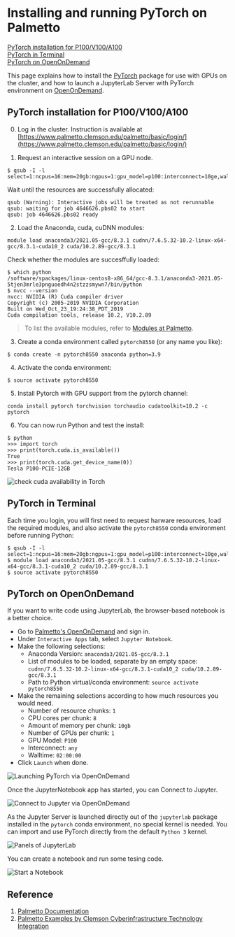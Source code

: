 # Installing and running PyTorch on Palmetto

[PyTorch installation for P100/V100/A100](#pytorch-installation-for-p100v100a100)<br>
[PyTorch in Terminal](#pytorch-in-terminal)<br>
[PyTorch on OpenOnDemand](#pytorch-on-openondemand)<br>


This page explains how to install the [PyTorch](https://pytorch.org/) 
package for use with GPUs on the cluster, and how to launch a JupyterLab 
Server with PyTorch environment on 
[OpenOnDemand](https://openod02.palmetto.clemson.edu).

## PyTorch installation for P100/V100/A100

0) Log in the cluster. Instruction is available at [https://www.palmetto.clemson.edu/palmetto/basic/login/](https://www.palmetto.clemson.edu/palmetto/basic/login/)

1) Request an interactive session on a GPU node.

~~~
$ qsub -I -l select=1:ncpus=16:mem=20gb:ngpus=1:gpu_model=p100:interconnect=10ge,walltime=3:00:00
~~~

Wait until the resources are successfully allocated:

~~~
qsub (Warning): Interactive jobs will be treated as not rerunnable
qsub: waiting for job 4646626.pbs02 to start
qsub: job 4646626.pbs02 ready
~~~

2) Load the Anaconda, cuda, cuDNN modules:

~~~
module load anaconda3/2021.05-gcc/8.3.1 cudnn/7.6.5.32-10.2-linux-x64-gcc/8.3.1-cuda10_2 cuda/10.2.89-gcc/8.3.1
~~~

Check whether the modules are succesffully loaded:

~~~
$ which python
/software/spackages/linux-centos8-x86_64/gcc-8.3.1/anaconda3-2021.05-5tjen3mrle3pnguoedh4n2stzzsmywn7/bin/python
$ nvcc --version
nvcc: NVIDIA (R) Cuda compiler driver
Copyright (c) 2005-2019 NVIDIA Corporation
Built on Wed_Oct_23_19:24:38_PDT_2019
Cuda compilation tools, release 10.2, V10.2.89
~~~


> To list the available modules, refer to [Modules at Palmetto](https://www.palmetto.clemson.edu/palmetto/software/software/#modules).

3) Create a conda environment called `pytorch8550` (or any name you like):

~~~
$ conda create -n pytorch8550 anaconda python=3.9
~~~

4) Activate the conda environment:

~~~
$ source activate pytorch8550
~~~

5) Install Pytorch with GPU support from the pytorch channel:

~~~
conda install pytorch torchvision torchaudio cudatoolkit=10.2 -c pytorch
~~~

6) You can now run Python and test the install:

~~~~
$ python
>>> import torch
>>> print(torch.cuda.is_available())
True
>>> print(torch.cuda.get_device_name(0))
Tesla P100-PCIE-12GB
~~~~

![check cuda availability in Torch](./fig/fig_cuda_available.png)

## PyTorch in Terminal

Each time you login, you will first need to request harware resources, load the required modules, and also activate the `pytorch8550` conda environment before running Python:

~~~
$ qsub -I -l select=1:ncpus=16:mem=20gb:ngpus=1:gpu_model=p100:interconnect=10ge,walltime=3:00:00
$ module load anaconda3/2021.05-gcc/8.3.1 cudnn/7.6.5.32-10.2-linux-x64-gcc/8.3.1-cuda10_2 cuda/10.2.89-gcc/8.3.1
$ source activate pytorch8550
~~~

## PyTorch on OpenOnDemand

If you want to write code using JupyterLab, the browser-based notebook is a better choice.

- Go to [Palmetto's OpenOnDemand](https://openod02.palmetto.clemson.edu/) and sign in. 
- Under `Interactive Apps` tab, select `Jupyter Notebook`. 
- Make the following selections:
  - Anaconda Version: `anaconda3/2021.05-gcc/8.3.1`
  - List of modules to be loaded, separate by an empty space: `cudnn/7.6.5.32-10.2-linux-x64-gcc/8.3.1-cuda10_2 cuda/10.2.89-gcc/8.3.1`
  - Path to Python virtual/conda environment: `source activate pytorch8550`
- Make the remaining selections according to how much resources you would need.
  - Number of resource chunks: `1`
  - CPU cores per chunk: `8`
  - Amount of memory per chunk: `10gb`
  - Number of GPUs per chunk: `1`
  - GPU Model: `P100`
  - Interconnect: `any`
  - Walltime: `02:00:00`
- Click `Launch` when done.    

![Launching PyTorch via OpenOnDemand](./fig/fig_Jupyter_Notebook.png)


Once the JupyterNotebook app has started, you can Connect to Jupyter.

![Connect to Jupyter via OpenOnDemand](./fig/fig_Sessions.png)

As the Jupyter Server is launched directly out of the `jupyterlab` package
installed in the `pytorch` conda environment, no special kernel is needed. 
You can import and use PyTorch directly from the default `Python 3` kernel. 

![Panels of JupyterLab](./fig/fig_JupyterLab.png)

You can create a notebook and run some tesing code.

![Start a Notebook](./fig/fig_start_a_notebook.png)

## Reference
1. [Palmetto Documentation](https://www.palmetto.clemson.edu/palmetto/basic/login/)
2. [Palmetto Examples by Clemson Cyberinfrastructure Technology Integration](https://github.com/clemsonciti/palmetto-examples)